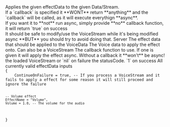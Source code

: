 <function name="ApplyEffect" parent="voicechat" type="libraryfunc">
	<description>
		Applies the given effectData to the given Data/Stream.<br>
		If a `callback` is specified it **WONT** return **anything** and the `callback` will be called, as it will execute everythign **async**.<br>
		If you want it to **not** run async, simply provide **no** callback function, it will return `true` on success<br>
		<note>
			It should be safe to modify/use the VoiceStream while it's being modified async **BUT** you should try to avoid doing that.
		</note>
		<added version="0.8"></added>
	</description>
	<realm>Server</realm>
	<args>
		<arg name="effectData" type="table">The effect data that should be applied to the VoiceData</arg>
		<arg name="voiceData" type="VoiceData">The Voice data to apply the effect onto. Can also be a <page>VoiceStream</page></arg>
		<arg name="callback" type="function" default="nil">
			The callback function to use. If one is given it will apply the effect async. Without a callback it **won't** be async!
			<callback>
				<arg name="voiceStream" type="VoiceStream">the loaded VoiceStream or `nil` on failure</arg>
				<arg name="statusCode" type="number">the statusCode. `1` on success</arg>
			</callback>
		</arg>
	</args>
</function>

<example>
	<description>All currently valid effectData inputs</description>
	<code>
{
	ContinueOnFailure = true, -- If you process a VoiceStream and it fails to apply a effect for some reason it will still proceed and ignore the failure

	-- Volume effect
	EffectName = "Volume",
	Volume = 1.0, -- The volume for the audio
}
	</code>
</example>
